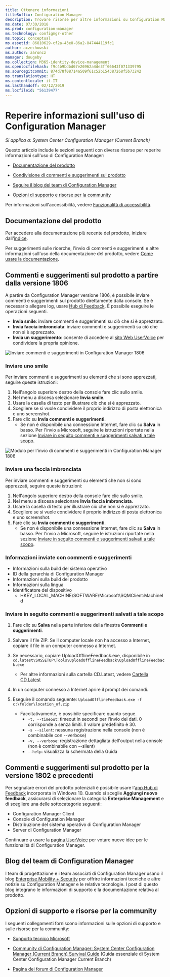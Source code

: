 ```yaml
---
title: Ottenere informazioni
titleSuffix: Configuration Manager
description: Trovare risorse per altre informazioni su Configuration Manager.
ms.date: 07/30/2018
ms.prod: configuration-manager
ms.technology: configmgr-other
ms.topic: conceptual
ms.assetid: 86810629-cf2a-43e8-86a2-847444119fc1
author: aczechowski
ms.author: aaroncz
manager: dougeby
ms.collection: M365-identity-device-management
ms.openlocfilehash: f9c4b9bdbd67e26962a4de3ff66643f071339795
ms.sourcegitcommit: 874d78f08714a509f61c52b154387268f5b73242
ms.translationtype: HT
ms.contentlocale: it-IT
ms.lasthandoff: 02/12/2019
ms.locfileid: "56139477"
---
```

# <a name="find-help-for-using-configuration-manager"></a>Reperire informazioni sull'uso di Configuration Manager

*Si applica a: System Center Configuration Manager (Current Branch)*

Questo articolo include le sezioni seguenti con diverse risorse per reperire informazioni sull'uso di Configuration Manager:  

- [Documentazione del prodotto](#bkmk_Info)  

- [Condivisione di commenti e suggerimenti sul prodotto](#product-feedback)  

- [Seguire il blog del team di Configuration Manager](#BKMK_ProductGroupBlog)  

- [Opzioni di supporto e risorse per la community](#BKMK_SupportOptions)  

Per informazioni sull'accessibilità, vedere [Funzionalità di accessibilità](/sccm/core/understand/accessibility-features).  



##  <a name="bkmk_Info"></a> Documentazione del prodotto  

Per accedere alla documentazione più recente del prodotto, iniziare dall'[indice](https://docs.microsoft.com/sccm/).  

<a name="BKMK_SearchTips"></a>  

Per suggerimenti sulle ricerche, l'invio di commenti e suggerimenti e altre informazioni sull'uso della documentazione del prodotto, vedere [Come usare la documentazione](/sccm/core/understand/use-docs).  



<a name="product-feedback"></a>  

## <a name="BKMK_1806Feedback"></a> Commenti e suggerimenti sul prodotto a partire dalla versione 1806

A partire da Configuration Manager versione 1806, è possibile inviare commenti e suggerimenti sul prodotto direttamente dalla console. Se è necessario allegare log, usare [Hub di Feedback](#BKMK_FeedbackHub). È possibile eseguire le operazioni seguenti. <!--1357542-->

  - **Invia smile**: inviare commenti e suggerimenti su ciò che si è apprezzato.
  - **Invia faccia imbronciata**: inviare commenti e suggerimenti su ciò che non si è apprezzato.
  - **Invia un suggerimento**: consente di accedere al [sito Web UserVoice](https://configurationmanager.uservoice.com/) per condividere la propria opinione.

![Inviare commenti e suggerimenti in Configuration Manager 1806](media/1806-send-a-smile.png)


### <a name="send-a-smile"></a>Inviare uno smile

Per inviare commenti e suggerimenti su elementi che si sono apprezzati, seguire queste istruzioni: 
1. Nell'angolo superiore destro della console fare clic sullo smile. 
2. Nel menu a discesa selezionare **Invia smile**.
3. Usare la casella di testo per illustrare ciò che si è apprezzato. 
4. Scegliere se si vuole condividere il proprio indirizzo di posta elettronica e uno screenshot. 
5. Fare clic su **Invia commenti e suggerimenti**.
     - Se non è disponibile una connessione Internet, fare clic su **Salva** in basso. Per l'invio a Microsoft, seguire le istruzioni riportate nella sezione [Inviare in seguito commenti e suggerimenti salvati a tale scopo](#BKMK_NoInternet). 

![Modulo per l'invio di commenti e suggerimenti in Configuration Manager 1806](media/1806-feedback-form.png)


### <a name="send-a-frown"></a>Inviare una faccia imbronciata

Per inviare commenti e suggerimenti su elementi che non si sono apprezzati, seguire queste istruzioni:

1. Nell'angolo superiore destro della console fare clic sullo smile. 
2. Nel menu a discesa selezionare **Invia faccia imbronciata**.
3. Usare la casella di testo per illustrare ciò che non si è apprezzato. 
4. Scegliere se si vuole condividere il proprio indirizzo di posta elettronica e uno screenshot. 
5. Fare clic su **Invia commenti e suggerimenti**.
     - Se non è disponibile una connessione Internet, fare clic su **Salva** in basso. Per l'invio a Microsoft, seguire le istruzioni riportate nella sezione [Inviare in seguito commenti e suggerimenti salvati a tale scopo](#BKMK_NoInternet).  


### <a name="information-sent-with-feedback"></a>Informazioni inviate con commenti e suggerimenti
 
   - Informazioni sulla build del sistema operativo
   - ID della gerarchia di Configuration Manager
   - Informazioni sulla build del prodotto
   - Informazioni sulla lingua
   - Identificatore del dispositivo 
       - HKEY_LOCAL_MACHINE\SOFTWARE\Microsoft\SQMClient:MachineId


### <a name="BKMK_NoInternet"></a> Inviare in seguito commenti e suggerimenti salvati a tale scopo

1. Fare clic su **Salva** nella parte inferiore della finestra **Commenti e suggerimenti**. 
2. Salvare il file ZIP. Se il computer locale non ha accesso a Internet, copiare il file in un computer connesso a Internet. 
3. Se necessario, copiare UploadOfflineFeedback.exe, disponibile in `cd.latest\SMSSETUP\Tools\UploadOfflineFeedback\UploadOfflineFeedback.exe`
    - Per altre informazioni sulla cartella CD.Latest, vedere [Cartella CD.Latest](../servers/manage/the-cd.latest-folder.md)

4. In un computer connesso a Internet aprire il prompt dei comandi. 
5. Eseguire il comando seguente: `UploadOfflineFeedback.exe -f c:\folder\location_of.zip`
    
    - Facoltativamente, è possibile specificare quanto segue.
        -  `-t, --timeout`: timeout in secondi per l'invio dei dati. 0 corrisponde a senza limiti. Il valore predefinito è 30.
        - `-s --silent`: nessuna registrazione nella console (non è combinabile con --verbose)
        - `-v, --verbose`: registrazione dettagliata dell'output nella console (non è combinabile con --silent)
        - `--help`: visualizza la schermata della Guida



##  <a name="BKMK_FeedbackHub"></a> Commenti e suggerimenti sul prodotto per la versione 1802 e precedenti

Per segnalare errori del prodotto potenziali è possibile usare l'[app Hub di Feedback](https://support.microsoft.com/help/4021566/windows-10-send-feedback-to-microsoft-with-feedback-hub-app) incorporata in Windows 10. Quando si sceglie **Aggiungi nuovo feedback**, assicurarsi di selezionare la categoria **Enterprise Management** e di scegliere una delle sottocategorie seguenti:
 - Configuration Manager Client
 - Console di Configuration Manager
 - Distribuzione del sistema operativo di Configuration Manager
 - Server di Configuration Manager

Continuare a usare la [pagina UserVoice](https://configurationmanager.uservoice.com/) per votare nuove idee per le funzionalità di Configuration Manager.


##  <a name="BKMK_ProductGroupBlog"></a> Blog del team di Configuration Manager  

I team di progettazione e i team associati di Configuration Manager usano il blog [Enterprise Mobility + Security](https://cloudblogs.microsoft.com/enterprisemobility/?product=system-center-configuration-manager) per offrire informazioni tecniche e altre notizie su Configuration Manager e le relative tecnologie. I post di questo blog integrano le informazioni di supporto e la documentazione relativa al prodotto.  


##  <a name="BKMK_SupportOptions"></a> Opzioni di supporto e risorse per la community  

I seguenti collegamenti forniscono informazioni sulle opzioni di supporto e sulle risorse per la community:  

-   [Supporto tecnico Microsoft](https://aka.ms/cmcbsupport)  

-   [Community di Configuration Manager: System Center Configuration Manager (Current Branch) Survival Guide](https://social.technet.microsoft.com/wiki/contents/articles/33035.system-center-configuration-manager-current-branch-survival-guide.aspx ) (Guida essenziale di System Center Configuration Manager Current Branch)  

-   [Pagina dei forum di Configuration Manager](https://social.technet.microsoft.com/Forums/en-US/home?category=ConfigMgrCB)  
    <!-- NOTE: the above URL requires "en-US" for the category to work -->
